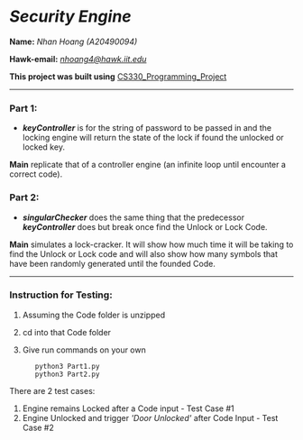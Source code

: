 # *Security Engine*
__Name:__ *Nhan Hoang (A20490094)*                

__Hawk-email:__ *nhoang4@hawk.iit.edu*

__This project was built using__ [CS330_Programming_Project](http://www.cs.iit.edu/~virgil/cs330/mail.fall2022/pa.html) 
***
### Part 1:
- ***keyController*** is for the string of password to be passed in and the locking engine will return the state of the lock if found the unlocked or locked key.

**Main** replicate that of a controller engine (an infinite loop until encounter a correct code).

### Part 2: 
- ***singularChecker*** does the same thing that the predecessor ***keyController*** does but break once find the Unlock or Lock Code. 

**Main** simulates a lock-cracker. It will show how much time it will be taking to find the Unlock or Lock code and will also show how many symbols that have been randomly generated until the founded Code.
***
### Instruction for Testing:

1. Assuming the Code folder is unzipped
2. cd into that Code folder
3. Give run commands on your own

          python3 Part1.py
          python3 Part2.py

There are 2 test cases:
1. Engine remains Locked after a Code input - Test Case #1
2. Engine Unlocked and trigger *'Door Unlocked'* after Code Input - Test Case #2

